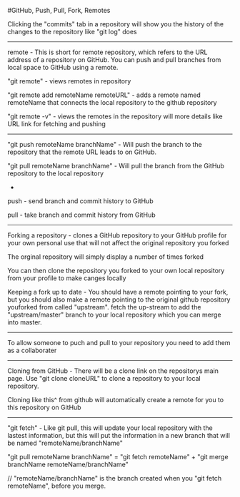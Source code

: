 #GitHub, Push, Pull, Fork, Remotes

Clicking the "commits" tab in a repository will show you the history of the changes to the repository like "git log" does

***

remote - This is short for remote repository, which refers to the URL address of a repository on GitHub. You can push and pull branches from local space to GitHub using a remote.

"git remote" - views remotes in repository

"git remote add remoteName remoteURL" - adds a remote named remoteName that connects the local repository to the github repository

"git remote -v" - views the remotes in the repository will more details like URL link for fetching and pushing

***

"git push remoteName branchName" - Will push the branch to the repository that the remote URL leads to on GitHub.

"git pull remoteName branchName" - Will pull the branch from the GitHub repository to the local repository

-

push - send branch and commit history to GitHub

pull - take branch and commit history from GitHub

***

Forking a repository - clones a GitHub repository to your GitHub profile for your own personal use that will not affect the original repository you forked

The orginal repository will simply display a number of times forked

You can then clone the repository you forked to your own local repository from your profile to make canges locally

Keeping a fork up to date - You should have a remote pointing to your fork, but you should also make a remote pointing to the original github repository youforked from called "upstream". fetch the up-stream to add the "upstream/master" branch to your local repository which you can merge into master.

***

To allow someone to puch and pull to your repository you need to add them as a collaborater

***

Cloning from GitHub - There will be a clone link on the repositorys main page. Use "git clone cloneURL" to clone a repository to your local repository.

Cloning like this^ from github will automatically create a remote for you to this repository on GitHub

***

"git fetch" - Like git pull, this will update your local repository with the lastest information, but this will put the information in a new branch that will be named "remoteName/branchName"

"git pull remoteName branchName" = "git fetch remoteName" + "git merge branchName remoteName/branchName"

// "remoteName/branchName" is the branch created when you "git fetch remoteName", before you merge.
